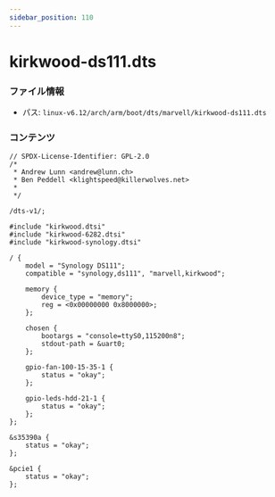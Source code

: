 ```yaml
---
sidebar_position: 110
---
```

# kirkwood-ds111.dts

### ファイル情報

- パス: `linux-v6.12/arch/arm/boot/dts/marvell/kirkwood-ds111.dts`

### コンテンツ

```dts
// SPDX-License-Identifier: GPL-2.0
/*
 * Andrew Lunn <andrew@lunn.ch>
 * Ben Peddell <klightspeed@killerwolves.net>
 *
 */

/dts-v1/;

#include "kirkwood.dtsi"
#include "kirkwood-6282.dtsi"
#include "kirkwood-synology.dtsi"

/ {
	model = "Synology DS111";
	compatible = "synology,ds111", "marvell,kirkwood";

	memory {
		device_type = "memory";
		reg = <0x00000000 0x8000000>;
	};

	chosen {
		bootargs = "console=ttyS0,115200n8";
		stdout-path = &uart0;
	};

	gpio-fan-100-15-35-1 {
		status = "okay";
	};

	gpio-leds-hdd-21-1 {
		status = "okay";
	};
};

&s35390a {
	status = "okay";
};

&pcie1 {
	status = "okay";
};

```
